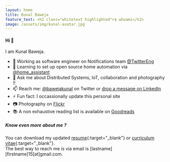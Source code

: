 ```yaml
---
layout: home
title: Kunal Baweja
feature_text: <h2 class="whitetext highlighted">$ whoami</h2>
image: /assets/img/kunal-avatar.jpg
---
```


#### Hi :wave:


I am Kunal Baweja.

- :telescope: Working as software engineer on Notifications team [@TwitterEng](https://twitter.com/twittereng)
- :seedling: Learning to set up open source home automation via [@home_assistant](https://twitter.com/home_assistant)
- :speech_balloon: Ask me about Distributed Systems, IoT, collaboration and photography !!
- :mailbox: Reach me: [@bawejakunal](https://twitter.com/bawejakunal) on Twitter or [drop a message on LinkedIn](https://www.linkedin.com/in/kunal-baweja/)
- :zap: Fun fact: I occassionally update this personal site
- :camera: Photography on [Flickr](https://flickr.com/photos/bawejakunal)
- :books: A non exhaustive reading list is available on [Goodreads](https://www.goodreads.com/review/list/55383083-kunal?shelf=currently-reading)

##### Know even more about me ?
You can download my updated [resume](https://github.com/bawejakunal/resume/blob/master/kunal-resume.pdf){:target="_blank"} or [curriculum vitae](https://github.com/bawejakunal/resume/blob/master/cv/kunal-cv.pdf){:target="_blank"}.
<br/>
The best way to reach me is via email is [lastname][firstname]15[at]gmail.com.
